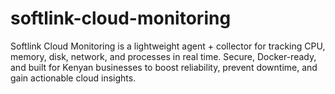 # softlink-cloud-monitoring
Softlink Cloud Monitoring is a lightweight agent + collector for tracking CPU, memory, disk, network, and processes in real time. Secure, Docker-ready, and built for Kenyan businesses to boost reliability, prevent downtime, and gain actionable cloud insights.
